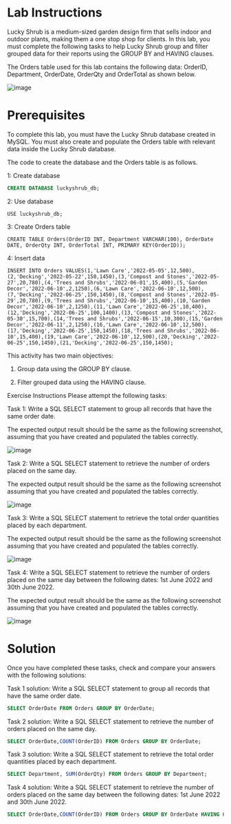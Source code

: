 # Lab Instructions

Lucky Shrub is a medium-sized garden design firm that sells indoor and outdoor plants, making them a one stop shop for clients. In this lab, you must complete the following tasks to help Lucky Shrub group and filter grouped data for their reports using the GROUP BY and HAVING clauses.

The Orders table used for this lab contains the following data: OrderID, Department, OrderDate, OrderQty and OrderTotal as shown below.

![image](https://github.com/janaom/Meta-Database-Engineer-Professional-Certificate/assets/83917694/30140b31-6f99-437b-9da8-dc2871e09b90)


# Prerequisites

To complete this lab, you must have the Lucky Shrub database created in MySQL. You must also create and populate the Orders table with relevant data inside the Lucky Shrub database.

The code to create the database and the Orders table is as follows.

1: Create database 
```SQL
CREATE DATABASE luckyshrub_db;
```
2: Use database
```QL
USE luckyshrub_db;
```
3: Create Orders table
```QL
CREATE TABLE Orders(OrderID INT, Department VARCHAR(100), OrderDate DATE, OrderQty INT, OrderTotal INT, PRIMARY KEY(OrderID));
```
4: Insert data
```QL
INSERT INTO Orders VALUES(1,'Lawn Care','2022-05-05',12,500),(2,'Decking','2022-05-22',150,1450),(3,'Compost and Stones','2022-05-27',20,780),(4,'Trees and Shrubs','2022-06-01',15,400),(5,'Garden Decor','2022-06-10',2,1250),(6,'Lawn Care','2022-06-10',12,500),(7,'Decking','2022-06-25',150,1450),(8,'Compost and Stones','2022-05-29',20,780),(9,'Trees and Shrubs','2022-06-10',15,400),(10,'Garden Decor','2022-06-10',2,1250),(11,'Lawn Care','2022-06-25',10,400), 
(12,'Decking','2022-06-25',100,1400),(13,'Compost and Stones','2022-05-30',15,700),(14,'Trees and Shrubs','2022-06-15',10,300),(15,'Garden Decor','2022-06-11',2,1250),(16,'Lawn Care','2022-06-10',12,500),(17,'Decking','2022-06-25',150,1450),(18,'Trees and Shrubs','2022-06-10',15,400),(19,'Lawn Care','2022-06-10',12,500),(20,'Decking','2022-06-25',150,1450),(21,'Decking','2022-06-25',150,1450);
```
This activity has two main objectives:

1. Group data using the GROUP BY clause.

2. Filter grouped data using the HAVING clause.

Exercise Instructions
Please attempt the following tasks:

Task 1: Write a SQL SELECT statement to group all records that have the same order date.

The expected output result should be the same as the following screenshot, assuming that you have created and populated the tables correctly.

![image](https://github.com/janaom/Meta-Database-Engineer-Professional-Certificate/assets/83917694/1ed164cb-8db4-4f13-bf22-d1d8b3420746)


Task 2: Write a SQL SELECT statement to retrieve the number of orders placed on the same day.

The expected output result should be the same as the following screenshot assuming that you have created and populated the tables correctly.

![image](https://github.com/janaom/Meta-Database-Engineer-Professional-Certificate/assets/83917694/7175456b-e476-49a0-b756-1b1b65825b47)


Task 3: Write a SQL SELECT statement to retrieve the total order quantities placed by each department.

The expected output result should be the same as the following screenshot assuming that you have created and populated the tables correctly.

![image](https://github.com/janaom/Meta-Database-Engineer-Professional-Certificate/assets/83917694/30bee700-7d37-48e3-a247-29197bf96baa)


Task 4: Write a SQL SELECT statement to retrieve the number of orders placed on the same day between the following dates: 1st June 2022 and 30th June 2022.

The expected output result should be the same as the following screenshot assuming that you have created and populated the tables correctly.

![image](https://github.com/janaom/Meta-Database-Engineer-Professional-Certificate/assets/83917694/10826452-27c3-4884-8eca-e3aea1e15cd8)

# Solution

Once you have completed these tasks, check and compare your answers with the following solutions:

Task 1 solution: Write a SQL SELECT statement to group all records that have the same order date.
```SQL
SELECT OrderDate FROM Orders GROUP BY OrderDate;
```

Task 2 solution: Write a SQL SELECT statement to retrieve the number of orders placed on the same day.
```SQL
SELECT OrderDate,COUNT(OrderID) FROM Orders GROUP BY OrderDate;
```

Task 3 solution: Write a SQL SELECT statement to retrieve the total order quantities placed by each department.
```SQL
SELECT Department, SUM(OrderQty) FROM Orders GROUP BY Department;
```

Task 4 solution:  Write a SQL SELECT statement to retrieve the number of orders placed on the same day between the following dates: 1st June 2022 and 30th June 2022.
```SQL
SELECT OrderDate,COUNT(OrderID) FROM Orders GROUP BY OrderDate HAVING OrderDate BETWEEN '2022-06-01' AND '2022-06-30';
```






